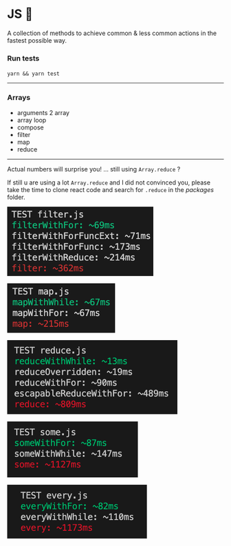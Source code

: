 # JS 🚀

A collection of methods to achieve common & less common actions in the fastest possible way.

### Run tests
`yarn && yarn test`

---

### Arrays  
- arguments 2 array
- array loop
- compose
- filter
- map
- reduce

---

Actual numbers will surprise you! ... still using `Array.reduce` ? 

If still u are using a lot `Array.reduce` and I did not convinced you, please take the time to clone react code and search for `.reduce` in the _packages_ folder.

![filter](https://raw.githubusercontent.com/fedeghe/js-rocket/master/src/img/filter.png)

![map](https://raw.githubusercontent.com/fedeghe/js-rocket/master/src/img/map.png)

![reduce](https://raw.githubusercontent.com/fedeghe/js-rocket/master/src/img/reduce.png)

![some](https://raw.githubusercontent.com/fedeghe/js-rocket/master/src/img/some.png)

![every](https://raw.githubusercontent.com/fedeghe/js-rocket/master/src/img/every.png)
